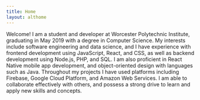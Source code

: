```yaml
---
title: Home
layout: althome
---
```

<p class="bio">
  Welcome! I am a student and developer at Worcester Polytechnic Institute, graduating in May 2019 with a degree in Computer Science. My interests include software engineering and data science, and I have experience with frontend development using <span class="emphasis">JavaScript, React, and CSS</span>, as well as backend development using <span class="emphasis">Node.js, PHP, and SQL.</span> I am also proficient in <span class="emphasis">React Native</span> mobile app development, and object-oriented design with languages such as <span>Java</span>. Throughout my projects I have used platforms including <span class="emphasis">Firebase, Google Cloud Platform, and Amazon Web Services.</span> I am able to collaborate effectively with others, and possess a strong drive to learn and apply new skills and concepts.
</p>
